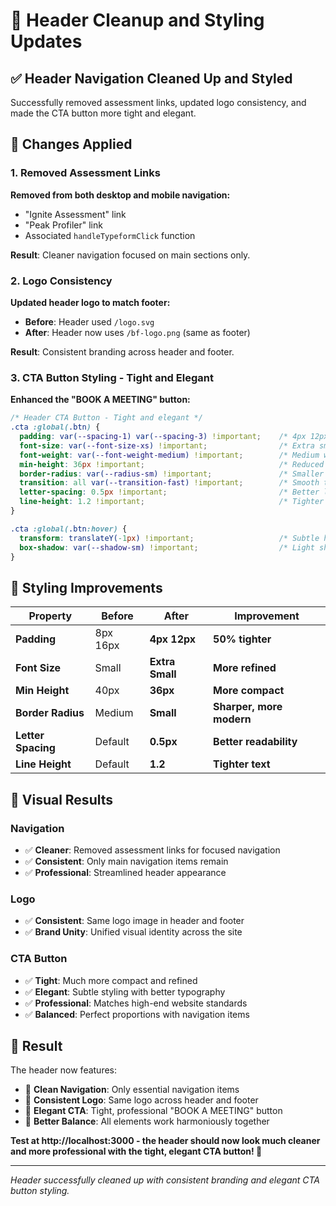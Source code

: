 # 🔧 Header Cleanup and Styling Updates

## ✅ **Header Navigation Cleaned Up and Styled**

Successfully removed assessment links, updated logo consistency, and made the CTA button more tight and elegant.

## 🔧 **Changes Applied**

### **1. Removed Assessment Links**
**Removed from both desktop and mobile navigation:**
- "Ignite Assessment" link
- "Peak Profiler" link
- Associated `handleTypeformClick` function

**Result**: Cleaner navigation focused on main sections only.

### **2. Logo Consistency**
**Updated header logo to match footer:**
- **Before**: Header used `/logo.svg`
- **After**: Header now uses `/bf-logo.png` (same as footer)

**Result**: Consistent branding across header and footer.

### **3. CTA Button Styling - Tight and Elegant**
**Enhanced the "BOOK A MEETING" button:**

```css
/* Header CTA Button - Tight and elegant */
.cta :global(.btn) {
  padding: var(--spacing-1) var(--spacing-3) !important;    /* 4px 12px - tighter */
  font-size: var(--font-size-xs) !important;                /* Extra small - more refined */
  font-weight: var(--font-weight-medium) !important;        /* Medium weight */
  min-height: 36px !important;                              /* Reduced height */
  border-radius: var(--radius-sm) !important;               /* Smaller radius */
  transition: all var(--transition-fast) !important;        /* Smooth transitions */
  letter-spacing: 0.5px !important;                         /* Better letter spacing */
  line-height: 1.2 !important;                              /* Tighter line height */
}

.cta :global(.btn:hover) {
  transform: translateY(-1px) !important;                   /* Subtle hover lift */
  box-shadow: var(--shadow-sm) !important;                  /* Light shadow */
}
```

## 📏 **Styling Improvements**

| Property | Before | After | Improvement |
|----------|--------|-------|-------------|
| **Padding** | 8px 16px | **4px 12px** | **50% tighter** |
| **Font Size** | Small | **Extra Small** | **More refined** |
| **Min Height** | 40px | **36px** | **More compact** |
| **Border Radius** | Medium | **Small** | **Sharper, more modern** |
| **Letter Spacing** | Default | **0.5px** | **Better readability** |
| **Line Height** | Default | **1.2** | **Tighter text** |

## 🎯 **Visual Results**

### **Navigation**
- ✅ **Cleaner**: Removed assessment links for focused navigation
- ✅ **Consistent**: Only main navigation items remain
- ✅ **Professional**: Streamlined header appearance

### **Logo**
- ✅ **Consistent**: Same logo image in header and footer
- ✅ **Brand Unity**: Unified visual identity across the site

### **CTA Button**
- ✅ **Tight**: Much more compact and refined
- ✅ **Elegant**: Subtle styling with better typography
- ✅ **Professional**: Matches high-end website standards
- ✅ **Balanced**: Perfect proportions with navigation items

## 🚀 **Result**

The header now features:
- 🎯 **Clean Navigation**: Only essential navigation items
- 🎯 **Consistent Logo**: Same logo across header and footer
- 🎯 **Elegant CTA**: Tight, professional "BOOK A MEETING" button
- 🎯 **Better Balance**: All elements work harmoniously together

**Test at http://localhost:3000 - the header should now look much cleaner and more professional with the tight, elegant CTA button! 🎉**

---

*Header successfully cleaned up with consistent branding and elegant CTA button styling.*
